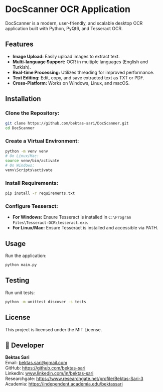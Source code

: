 # DocScanner OCR Application

DocScanner is a modern, user-friendly, and scalable desktop OCR application built with Python, PyQt6, and Tesseract OCR.

## Features

- **Image Upload:** Easily upload images to extract text.
- **Multi-language Support:** OCR in multiple languages (English and Turkish).
- **Real-time Processing:** Utilizes threading for improved performance.
- **Text Editing:** Edit, copy, and save extracted text as TXT or PDF.
- **Cross-Platform:** Works on Windows, Linux, and macOS.

## Installation

### Clone the Repository:
```bash
git clone https://github.com/bektas-sari/DocScanner.git
cd DocScanner
```

### Create a Virtual Environment:
```bash
python -m venv venv
# On Linux/Mac:
source venv/bin/activate
# On Windows:
venv\Scripts\activate
```

### Install Requirements:
```bash
pip install -r requirements.txt
```

### Configure Tesseract:
- **For Windows:** Ensure Tesseract is installed in `C:\Program Files\Tesseract-OCR\tesseract.exe`.
- **For Linux/Mac:** Ensure Tesseract is installed and accessible via PATH.

## Usage

Run the application:
```bash
python main.py
```

## Testing

Run unit tests:
```bash
python -m unittest discover -s tests
```

## License

This project is licensed under the MIT License.


## 👤 Developer

**Bektas Sari**  
Email: bektas.sari@gmail.com  <br>
GitHub: https://github.com/bektas-sari <br>
LinkedIn: www.linkedin.com/in/bektas-sari <br>
Researchgate: https://www.researchgate.net/profile/Bektas-Sari-3 <br>
Academia: https://independent.academia.edu/bektassari <br>
